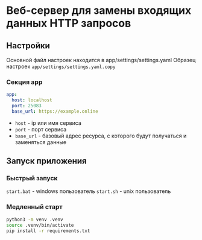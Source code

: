 # Веб-сервер для замены входящих данных HTTP запросов

## Настройки

Основной файл настроек находится в app/settings/settings.yaml
Образец настроек `app/settings/settings.yaml.copy`
### Секция app

```yaml
app:
  host: localhost
  port: 25083
  base_url: https://example.online
```

- `host` - ip или имя сервиса
- `port` - порт сервиса
- `base_url` - базовый адрес ресурса, с которого будут получаться и заменяться данные


## Запуск приложения
### Быстрый запуск

`start.bat` - windows пользователь
`start.sh` - unix пользователь

### Медленный старт

```bash
python3 -m venv .venv
source .venv/bin/activate
pip install -r requirements.txt
```
